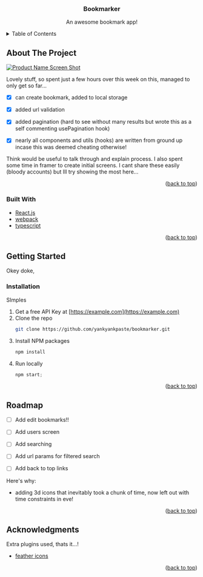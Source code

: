  

<!-- PROJECT LOGO -->
<br />
<div align="center">
 

  <h3 align="center">Bookmarker</h3>

  <p align="center">
    An awesome bookmark app!
    <br />
  </p>
</div>



<!-- TABLE OF CONTENTS -->
<details>
  <summary>Table of Contents</summary>
  <ol>
    <li>
      <a href="#about-the-project">About The Project</a>
      <ul>
      </ul>
    </li>
    <li>
      <a href="#getting-started">Getting Started</a>
      <ul>
      </ul>
    </li>
    <li><a href="#usage">Usage</a></li>
    <li><a href="#roadmap">Roadmap</a></li>
    <li><a href="#contributing">Contributing</a></li>
    <li><a href="#license">License</a></li>
    <li><a href="#contact">Contact</a></li>
    <li><a href="#acknowledgments">Acknowledgments</a></li>
  </ol>
</details>



<!-- ABOUT THE PROJECT -->
## About The Project

[![Product Name Screen Shot][product-screenshot]]()

Lovely stuff, so spent just a few hours over this week on this, managed to only get so far... 

- [x] can create bookmark, added to local storage
- [x] added url validation
- [x] added pagination (hard to see without many results but wrote this as a self commenting usePagination hook)
- [x] nearly all components and utils (hooks) are written from ground up incase this was deemed cheating otherwise!
  

Think would be useful to talk through and explain process. I also spent some time in framer to create initial screens. I cant share these easily (bloody accounts) but Ill try showing the most here...
 

<p align="right">(<a href="#top">back to top</a>)</p>



### Built With

* [React.js](https://reactjs.org/)
* [webpack](http://webpack.github.io/)
* [typescript](https://www.typescriptlang.org/)
<p align="right">(<a href="#top">back to top</a>)</p>



<!-- GETTING STARTED -->
## Getting Started

Okey doke,  
 
### Installation

SImples

1. Get a free API Key at [https://example.com](https://example.com)
1. Clone the repo
   ```sh
   git clone https://github.com/yankyankpaste/bookmarker.git
   ```
3. Install NPM packages
   ```sh
   npm install
   ```
3. Run locally
   ```js
   npm start;
   ```

<p align="right">(<a href="#top">back to top</a>)</p>


 

<!-- ROADMAP -->
## Roadmap

- [ ] Add edit bookmarks!!
- [ ] Add users screen
- [ ] Add searching
- [ ] Add url params for filtered search
- [ ] Add back to top links
 
 
  
Here's why:
*  adding 3d icons that inevitably took a chunk of time, now left out with time constraints in eve!
 
 
<p align="right">(<a href="#top">back to top</a>)</p>

   

<!-- ACKNOWLEDGMENTS -->
## Acknowledgments

Extra plugins used, thats it...! 

* [feather icons](https://feathericons.com/)


<p align="right">(<a href="#top">back to top</a>)</p>



<!-- MARKDOWN LINKS & IMAGES -->
 

[product-screenshot]: images/screenshot.png

